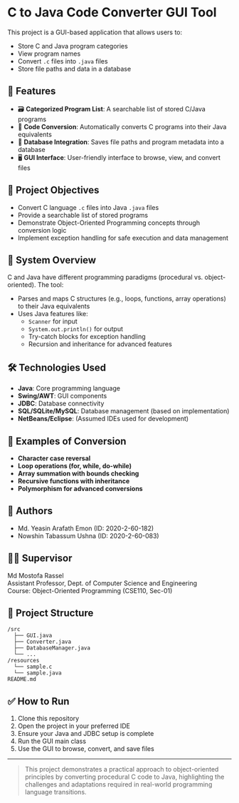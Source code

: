# C to Java Code Converter GUI Tool

This project is a GUI-based application that allows users to:
- Store C and Java program categories
- View program names
- Convert `.c` files into `.java` files
- Store file paths and data in a database

## 📌 Features

- 🗃️ **Categorized Program List**: A searchable list of stored C/Java programs
- 🔄 **Code Conversion**: Automatically converts C programs into their Java equivalents
- 💾 **Database Integration**: Saves file paths and program metadata into a database
- 🖥️ **GUI Interface**: User-friendly interface to browse, view, and convert files

## 🎯 Project Objectives

- Convert C language `.c` files into Java `.java` files
- Provide a searchable list of stored programs
- Demonstrate Object-Oriented Programming concepts through conversion logic
- Implement exception handling for safe execution and data management

## 🧠 System Overview

C and Java have different programming paradigms (procedural vs. object-oriented). The tool:
- Parses and maps C structures (e.g., loops, functions, array operations) to their Java equivalents
- Uses Java features like:
  - `Scanner` for input
  - `System.out.println()` for output
  - Try-catch blocks for exception handling
  - Recursion and inheritance for advanced features

## 🛠️ Technologies Used

- **Java**: Core programming language
- **Swing/AWT**: GUI components
- **JDBC**: Database connectivity
- **SQL/SQLite/MySQL**: Database management (based on implementation)
- **NetBeans/Eclipse**: (Assumed IDEs used for development)

## 🧪 Examples of Conversion

- **Character case reversal**
- **Loop operations (for, while, do-while)**
- **Array summation with bounds checking**
- **Recursive functions with inheritance**
- **Polymorphism for advanced conversions**

## 🧾 Authors

- Md. Yeasin Arafath Emon (ID: 2020-2-60-182)
- Nowshin Tabassum Ushna (ID: 2020-2-60-083)

## 🧑‍🏫 Supervisor

Md Mostofa Rassel  
Assistant Professor, Dept. of Computer Science and Engineering  
Course: Object-Oriented Programming (CSE110, Sec-01)

## 📁 Project Structure

```
/src
  ├── GUI.java
  ├── Converter.java
  ├── DatabaseManager.java
  └── ...
/resources
  └── sample.c
  └── sample.java
README.md
```

## ✅ How to Run

1. Clone this repository
2. Open the project in your preferred IDE
3. Ensure your Java and JDBC setup is complete
4. Run the GUI main class
5. Use the GUI to browse, convert, and save files

---

> This project demonstrates a practical approach to object-oriented principles by converting procedural C code to Java, highlighting the challenges and adaptations required in real-world programming language transitions.
